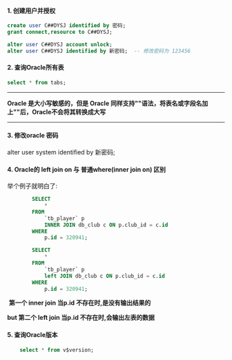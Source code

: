 #### 1. 创建用户并授权

```sql
create user C##DYSJ identified by 密码;
grant connect,resource to C##DYSJ;
```

```sql
alter user C##DYSJ account unlock;
alter user C##DYSJ identified by 新密码;  -- 修改密码为 123456
```

#### 2. 查询Oracle所有表

```sql
select * from tabs;
```



---

**Oracle 是大小写敏感的，但是 Oracle 同样支持""语法，将表名或字段名加上""后，Oracle不会将其转换成大写**

---

#### 3. 修改oracle 密码

alter user system identified by 新密码;



#### 4. Oracle的 left join on 与 普通where(inner join on) 区别

举个例子就明白了:

```sql
		SELECT
			* 
		FROM
			`tb_player` p
			INNER JOIN db_club c ON p.club_id = c.id 
		WHERE
			p.id = 320941;
```

```sql
		SELECT
			* 
		FROM
			`tb_player` p
			left JOIN db_club c ON p.club_id = c.id 
		WHERE
			p.id = 320941;
```

​    **第一个 inner join 当p.id 不存在时,是没有输出结果的**

**but 第二个 left join 当p.id 不存在时,会输出左表的数据**



#### 5. 查询Oracle版本

```sql
	select * from v$version;
```









 